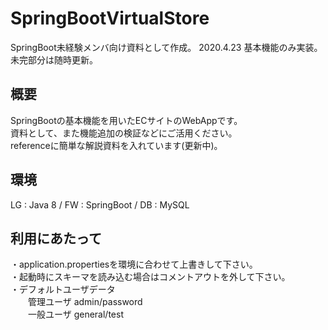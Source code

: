 # SpringBootVirtualStore
SpringBoot未経験メンバ向け資料として作成。
2020.4.23 基本機能のみ実装。未完部分は随時更新。

## 概要
SpringBootの基本機能を用いたECサイトのWebAppです。  
資料として、また機能追加の検証などにご活用ください。  
referenceに簡単な解説資料を入れています(更新中)。

## 環境
LG : Java 8 / FW : SpringBoot / DB : MySQL  

## 利用にあたって
・application.propertiesを環境に合わせて上書きして下さい。  
・起動時にスキーマを読み込む場合はコメントアウトを外して下さい。  
・デフォルトユーザデータ  
&emsp;&emsp;管理ユーザ admin/password  
&emsp;&emsp;一般ユーザ general/test  
    
